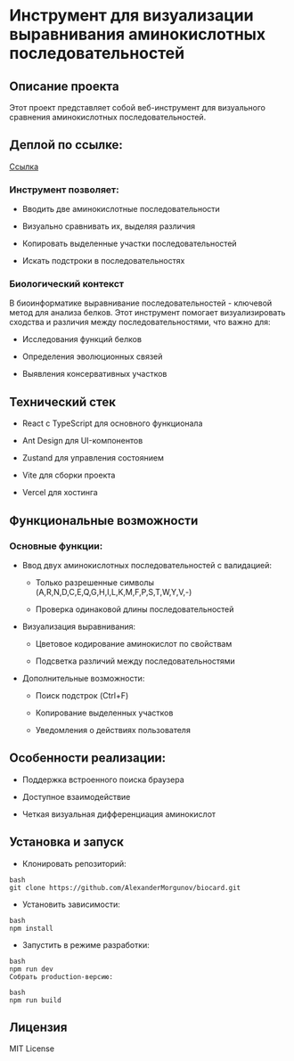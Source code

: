 # Инструмент для визуализации выравнивания аминокислотных последовательностей

## Описание проекта

Этот проект представляет собой веб-инструмент для визуального сравнения аминокислотных последовательностей.

## Деплой по ссылке:

[Ссылка](https://biocard-liard.vercel.app/)

### Инструмент позволяет:

- Вводить две аминокислотные последовательности

- Визуально сравнивать их, выделяя различия

- Копировать выделенные участки последовательностей

- Искать подстроки в последовательностях

### Биологический контекст

В биоинформатике выравнивание последовательностей - ключевой метод для анализа белков. Этот инструмент помогает визуализировать сходства и различия между последовательностями, что важно для:

- Исследования функций белков

- Определения эволюционных связей

- Выявления консервативных участков

## Технический стек

- React с TypeScript для основного функционала

- Ant Design для UI-компонентов

- Zustand для управления состоянием

- Vite для сборки проекта

- Vercel для хостинга

## Функциональные возможности

### Основные функции:

- Ввод двух аминокислотных последовательностей с валидацией:

  - Только разрешенные символы (A,R,N,D,C,E,Q,G,H,I,L,K,M,F,P,S,T,W,Y,V,-)

  - Проверка одинаковой длины последовательностей

- Визуализация выравнивания:

  - Цветовое кодирование аминокислот по свойствам

  - Подсветка различий между последовательностями

- Дополнительные возможности:

  - Поиск подстрок (Ctrl+F)

  - Копирование выделенных участков

  - Уведомления о действиях пользователя

## Особенности реализации:

- Поддержка встроенного поиска браузера

- Доступное взаимодействие

- Четкая визуальная дифференциация аминокислот

## Установка и запуск

- Клонировать репозиторий:

```
bash
git clone https://github.com/AlexanderMorgunov/biocard.git
```

- Установить зависимости:

```
bash
npm install
```

- Запустить в режиме разработки:

```
bash
npm run dev
Собрать production-версию:
```

```
bash
npm run build
```

## Лицензия

MIT License
